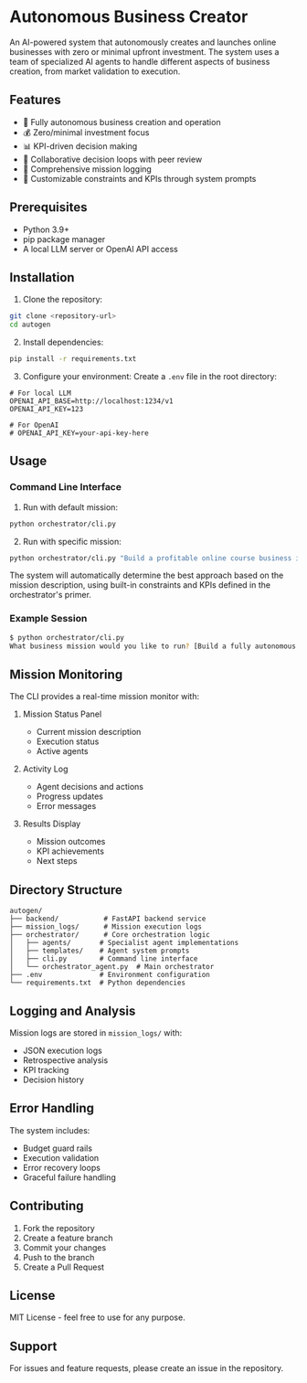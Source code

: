 # Autonomous Business Creator

An AI-powered system that autonomously creates and launches online businesses with zero or minimal upfront investment. The system uses a team of specialized AI agents to handle different aspects of business creation, from market validation to execution.

## Features

- 🤖 Fully autonomous business creation and operation
- 💰 Zero/minimal investment focus
- 📊 KPI-driven decision making
- 🔄 Collaborative decision loops with peer review
- 📝 Comprehensive mission logging
- 🎯 Customizable constraints and KPIs through system prompts

## Prerequisites

- Python 3.9+
- pip package manager
- A local LLM server or OpenAI API access

## Installation

1. Clone the repository:
```bash
git clone <repository-url>
cd autogen
```

2. Install dependencies:
```bash
pip install -r requirements.txt
```

3. Configure your environment:
Create a `.env` file in the root directory:
```env
# For local LLM
OPENAI_API_BASE=http://localhost:1234/v1
OPENAI_API_KEY=123

# For OpenAI
# OPENAI_API_KEY=your-api-key-here
```

## Usage

### Command Line Interface

1. Run with default mission:
```bash
python orchestrator/cli.py
```

2. Run with specific mission:
```bash
python orchestrator/cli.py "Build a profitable online course business in the tech niche"
```

The system will automatically determine the best approach based on the mission description, using built-in constraints and KPIs defined in the orchestrator's primer.

### Example Session

```bash
$ python orchestrator/cli.py
What business mission would you like to run? [Build a fully autonomous online business...]: Build a profitable newsletter business focused on AI trends
```

## Mission Monitoring

The CLI provides a real-time mission monitor with:

1. Mission Status Panel
   - Current mission description
   - Execution status
   - Active agents

2. Activity Log
   - Agent decisions and actions
   - Progress updates
   - Error messages

3. Results Display
   - Mission outcomes
   - KPI achievements
   - Next steps

## Directory Structure

```
autogen/
├── backend/           # FastAPI backend service
├── mission_logs/      # Mission execution logs
├── orchestrator/      # Core orchestration logic
│   ├── agents/       # Specialist agent implementations
│   ├── templates/    # Agent system prompts
│   ├── cli.py        # Command line interface
│   └── orchestrator_agent.py  # Main orchestrator
├── .env              # Environment configuration
└── requirements.txt  # Python dependencies
```

## Logging and Analysis

Mission logs are stored in `mission_logs/` with:
- JSON execution logs
- Retrospective analysis
- KPI tracking
- Decision history

## Error Handling

The system includes:
- Budget guard rails
- Execution validation
- Error recovery loops
- Graceful failure handling

## Contributing

1. Fork the repository
2. Create a feature branch
3. Commit your changes
4. Push to the branch
5. Create a Pull Request

## License

MIT License - feel free to use for any purpose.

## Support

For issues and feature requests, please create an issue in the repository. 